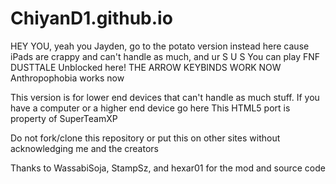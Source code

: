 # ChiyanD1.github.io
HEY YOU, yeah you Jayden, go to the potato version instead here cause iPads are crappy and can't handle as much, and ur S U S
You can play FNF DUSTTALE Unblocked here!
THE ARROW KEYBINDS WORK NOW
Anthropophobia works now

This version is for lower end devices that can't handle as much stuff. If you have a computer or a higher end device go here
This HTML5 port is property of SuperTeamXP

Do not fork/clone this repository or put this on other sites without acknowledging me and the creators

Thanks to WassabiSoja, StampSz, and hexar01 for the mod and source code
